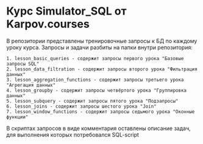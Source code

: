 # Курс Simulator_SQL от Karpov.courses
В репозитории представлены тренировочные запросы к БД по каждому уроку курса. Запросы и задачи разбиты на папки внутри репозитория:

    1. lesson_basic_queries - содержит запросы первого урока "Базовые запросы SQL"
    2. lesson_data_filtration - содержит запросы второго урока "Фильтрация данных"
    3. lesson_aggregation_functions - содержит запросы третьего урока "Агрегация данных"
    4. lesson_groupby - содержит запросы четвёртого урока "Группировка данных"
    5. lesson_subquery - содержит запросы пятого урока "Подзапросы"
    6. lesson_joins - содержит запросы шестого урока "Join"
    7. lesson_window_functions - содержит запросы седьмого урока "Оконные функции"
    
В скриптах запросов в виде комментария оставлены описание задач, для выполнения которых потребовался SQL-script
